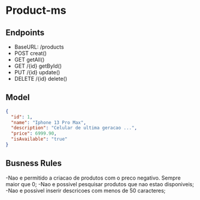 # Product-ms
## Endpoints
- BaseURL: /products
- POST creat()
- GET getAll()
- GET /{id} getById()
- PUT /{id} update()
- DELETE /{id} delete()

## Model
```json
{
  "id": 1,
  "name": "Iphone 13 Pro Max",
  "description": "Celular de ultima geracao ...",
  "price": 6999.90,
  "isAvailable": "true"
}

```
## Busness Rules
-Nao e permitido a criacao de produtos com o preco negativo. Sempre maior que 0;
-Nao e possivel pesquisar produtos que nao estao disponiveis;
-Nao e possivel inserir descricoes com menos de 50 caracteres;